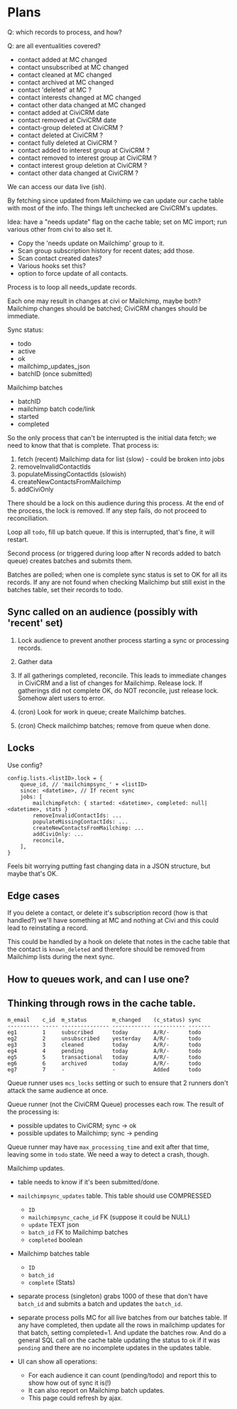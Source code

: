 # Plans

Q: which records to process, and how?

Q: are all eventualities covered?

- contact added at MC                               changed
- contact unsubscribed at MC                        changed
- contact cleaned at MC                             changed
- contact archived at MC                            changed
- contact 'deleted' at MC                           ?
- contact interests changed at MC                   changed
- contact other data changed at MC                  changed
- contact added at CiviCRM                          date
- contact removed at CiviCRM                        date
- contact-group deleted at CiviCRM                  ?
- contact deleted at CiviCRM                        ?
- contact fully deleted at CiviCRM                  ?
- contact added to interest group at CiviCRM        ?
- contact removed to interest group at CiviCRM      ?
- contact interest group deletion at CiviCRM        ?
- contact other data changed at CiviCRM             ?


We can access our data live (ish).

By fetching since updated from Mailchimp we can update our cache table with most
of the info.
The things left unchecked are CiviCRM's updates.

Idea: have a "needs update" flag on the cache table; set on MC import; run
various other from civi to also set it.

- Copy the 'needs update on Mailchimp' group to it.
- Scan group subscription history for recent dates; add those.
- Scan contact created dates?
- Various hooks set this?
- option to force update of all contacts.

Process is to loop all needs_update records.

Each one may result in changes at civi or Mailchimp, maybe both?
Mailchimp changes should be batched; CiviCRM changes should be immediate.

Sync status:
- todo
- active
- ok
- mailchimp_updates_json
- batchID (once submitted)

Mailchimp batches
- batchID
- mailchimp batch code/link
- started
- completed

So the only process that can't be interrupted is the initial data fetch; we need
to know that that is complete. That process is:

1. fetch (recent) Mailchimp data for list (slow) - could be broken into jobs
2. removeInvalidContactIds
3. populateMissingContactIds (slowish)
4. createNewContactsFromMailchimp
5. addCiviOnly

There should be a lock on this audience during this process. At the end of the
process, the lock is removed. If any step fails, do not proceed to
reconciliation.


Loop all `todo`, fill up batch queue. If this is interrupted, that's fine, it
will restart.

Second process (or triggered during loop after N records added to batch queue)
creates batches and submits them.

Batches are polled; when one is complete sync status is set to OK for all its
records. If any are not found when checking Mailchimp but still exist in the
batches table, set their records to todo.

## Sync called on an audience (possibly with 'recent' set)

1. Lock audience to prevent another process starting a sync or processing
   records.

2. Gather data

3. If all gatherings completed, reconcile. This leads to immediate changes in
   CiviCRM and a list of changes for Mailchimp. Release lock. If gatherings did
   not complete OK, do NOT reconcile, just release lock. Somehow alert users to
   error.

4. (cron) Look for work in queue; create Mailchimp batches.

5. (cron) Check mailchimp batches; remove from queue when done.

## Locks

Use config?

    config.lists.<listID>.lock = {
        queue_id, // 'mailchimpsync_' + <listID>
        since: <datetime>, // If recent sync
        jobs: [
            mailchimpFetch: { started: <datetime>, completed: null|<datetime>, stats }
            removeInvalidContactIds: ...
            populateMissingContactIds: ...
            createNewContactsFromMailchimp: ...
            addCiviOnly: ...
            reconcile,
        ],
    }

Feels bit worrying putting fast changing data in a JSON structure, but maybe
that's OK.

## Edge cases

If you delete a contact, or delete it's subscription record (how is that
handled?) we'll have something at MC and nothing at Civi and this could lead to
reinstating a record.

This could be handled by a hook on delete that notes in the cache table that the
contact is `known_deleted` and therefore should be removed from Mailchimp lists
during the next sync.

## How to queues work, and can I use one?

## Thinking through rows in the cache table.

```
m_email    c_id  m_status        m_changed    (c_status) sync
---------- ----- --------------- ------------ ---------- -------
eg1        1     subscribed      today        A/R/-      todo
eg2        2     unsubscribed    yesterday    A/R/-      todo
eg3        3     cleaned         today        A/R/-      todo
eg4        4     pending         today        A/R/-      todo
eg5        5     transactional   today        A/R/-      todo
eg6        6     archived        today        A/R/-      todo
eg7        7     -               -            Added      todo
```

Queue runner uses `mcs_locks` setting or such to ensure that 2 runners don't
attack the same audience at once.

Queue runner (not the CiviCRM Queue) processes each row. The result of the
processing is:

- possible updates to CiviCRM; sync → ok
- possible updates to Mailchimp; sync → pending

Queue runner may have `max_processing_time` and exit after that time, leaving
some in `todo` state. We need a way to detect a crash, though.

Mailchimp updates.

-  table needs to know if it's been submitted/done.

- `mailchimpsync_updates` table. This table should use COMPRESSED
    - `ID`
    - `mailchimpsync_cache_id` FK (suppose it could be NULL)
    - `update` TEXT json
    - `batch_id` FK to Mailchimp batches
    - `completed` boolean

- Mailchimp batches table
    - `ID`
    - `batch_id`
    - `complete` (Stats)

- separate process (singleton) grabs 1000 of these that don't have `batch_id` and submits a
  batch and updates the `batch_id`.

- separate process polls MC for all live batches from our batches table. If any
  have completed, then update all the rows in mailchimp updates for that batch,
  setting completed=1. And update the batches row. And do a general SQL call on
  the cache table updating the status to `ok` if it was `pending` and there are
  no incomplete updates in the updates table.

- UI can show all operations:

   - For each audience it can count (pending/todo) and report this to show how
     out of sync it is(!)
   - It can also report on Mailchimp batch updates.
   - This page could refresh by ajax.


